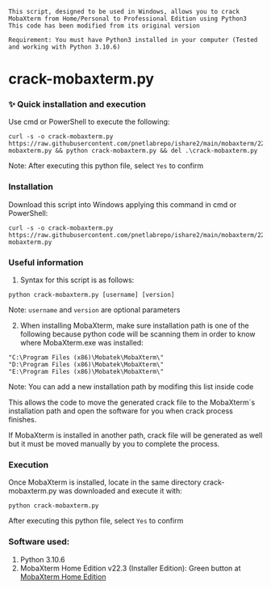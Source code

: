 ```batch
This script, designed to be used in Windows, allows you to crack MobaXterm from Home/Personal to Professional Edition using Python3
This code has been modified from its original version

Requirement: You must have Python3 installed in your computer (Tested and working with Python 3.10.6)
```

# crack-mobaxterm.py

### ✨ Quick installation and execution
Use cmd or PowerShell to execute the following:
```batch
curl -s -o crack-mobaxterm.py https://raw.githubusercontent.com/pnetlabrepo/ishare2/main/mobaxterm/22.3/crack-mobaxterm.py && python crack-mobaxterm.py && del .\crack-mobaxterm.py
```
Note: After executing this python file, select `Yes` to confirm

### Installation
Download this script into Windows applying this command in cmd or PowerShell:
```batch
curl -s -o crack-mobaxterm.py https://raw.githubusercontent.com/pnetlabrepo/ishare2/main/mobaxterm/22.3/crack-mobaxterm.py
```

### Useful information
1. Syntax for this script is as follows:

```batch
python crack-mobaxterm.py [username] [version]
```

Note: `username` and `version` are optional parameters

2. When installing MobaXterm, make sure installation path is one of the following because python code will be scanning them in order to know where MobaXterm.exe was installed:

```batch
"C:\Program Files (x86)\Mobatek\MobaXterm\"
"D:\Program Files (x86)\Mobatek\MobaXterm\"
"E:\Program Files (x86)\Mobatek\MobaXterm\"
```

Note: You can add a new installation path by modifing this list inside code

   This allows the code to move the generated crack file to the MobaXterm´s installation path and open the software for you when crack process finishes.
   
   If MobaXterm is installed in another path, crack file will be generated as well but it must be moved manually by you to complete the process.

### Execution
Once MobaXterm is installed, locate in the same directory crack-mobaxterm.py was downloaded and execute it with:
```batch
python crack-mobaxterm.py
```
After executing this python file, select `Yes` to confirm

### Software used:

1. Python 3.10.6
2. MobaXterm Home Edition v22.3 (Installer Edition): Green button at [MobaXterm Home Edition](https://mobaxterm.mobatek.net/download-home-edition.html)
